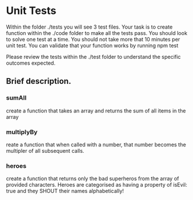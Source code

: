 # Unit Tests
Within the folder ./tests you will see 3 test files.
Your task is to create function within the ./code folder to make all the tests pass.
You should look to solve one test at a time.
You should not take more that 10 minutes per unit test.
You can validate that your function works by running npm test

Please review the tests within the ./test folder to understand the specific outcomes expected.

## Brief description.

### sumAll

create a function that takes an array and returns the sum of all items in the array

### multiplyBy

reate a function that when called with a number, that number becomes the multipler of all subsequent calls.

### heroes

create a function that returns only the bad superheros from the array of provided characters. Heroes are categorised as having a property of isEvil: true and they SHOUT their names alphabetically!

